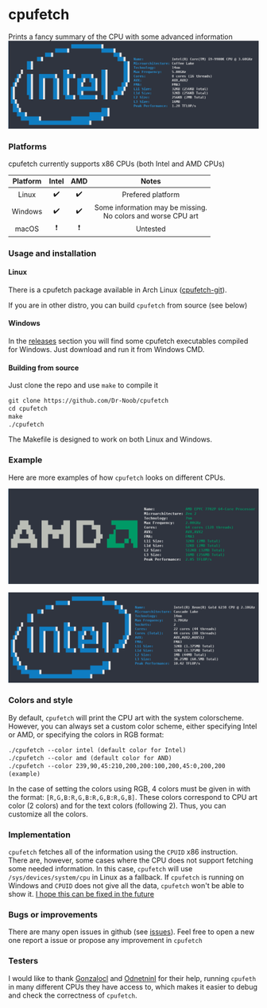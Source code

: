 # cpufetch

Prints a fancy summary of the CPU with some advanced information
![cpu1](i9.png)

### Platforms
cpufetch currently supports x86 CPUs (both Intel and AMD CPUs)

| Platform  | Intel                     | AMD                      | Notes             |
|:---------:|:-------------------------:|:------------------------:|:-----------------:|
| Linux     | :heavy_check_mark:        | :heavy_check_mark:       | Prefered platform |
| Windows   | :heavy_check_mark:        | :heavy_check_mark:       | Some information may be missing. <br> No colors and worse CPU art |
| macOS     | :heavy_exclamation_mark:  | :heavy_exclamation_mark: | Untested |


### Usage and installation
#### Linux
There is a cpufetch package available in Arch Linux ([cpufetch-git](https://aur.archlinux.org/packages/cpufetch-git)).

If you are in other distro, you can build `cpufetch` from source (see below)

#### Windows
In the [releases](https://github.com/Dr-Noob/cpufetch/releases) section you will find some cpufetch executables compiled for Windows. Just download and run it from Windows CMD.

#### Building from source
Just clone the repo and use `make` to compile it

```
git clone https://github.com/Dr-Noob/cpufetch
cd cpufetch
make
./cpufetch
```

The Makefile is designed to work on both Linux and Windows.

### Example

Here are more examples of how `cpufetch` looks on different CPUs.

![cpu2](epyc.png)

![cpu3](cascade_lake.png)

### Colors and style
By default, `cpufetch` will print the CPU art with the system colorscheme. However, you can always set a custom color scheme, either
specifying Intel or AMD, or specifying the colors in RGB format:

```
./cpufetch --color intel (default color for Intel)
./cpufetch --color amd (default color for AND)
./cpufetch --color 239,90,45:210,200,200:100,200,45:0,200,200 (example)
```

In the case of setting the colors using RGB, 4 colors must be given in with the format: ``[R,G,B:R,G,B:R,G,B:R,G,B]``. These colors correspond to CPU art color (2 colors) and for the text colors (following 2). Thus, you can customize all the colors.

### Implementation

`cpufetch` fetches all of the information using the `CPUID` x86 instruction. There are, however, some cases where the CPU does not support fetching some needed information. In this case, `cpufetch` will use `/sys/devices/system/cpu` in Linux as a fallback. If `cpufetch` is running on Windows and `CPUID` does not give all the data, `cpufetch` won't be able to show it. [I hope this can be fixed in the future](https://github.com/Dr-Noob/cpufetch/issues/30)

### Bugs or improvements
There are many open issues in github (see [issues](https://github.com/Dr-Noob/cpufetch/issues)). Feel free to open a new one report a issue or propose any improvement in `cpufetch`

### Testers
I would like to thank [Gonzalocl](https://github.com/Gonzalocl) and [OdnetninI](https://github.com/OdnetninI) for their help, running `cpufeth` in many different CPUs they have access to, which makes it easier to debug and check the correctness of `cpufetch`.
